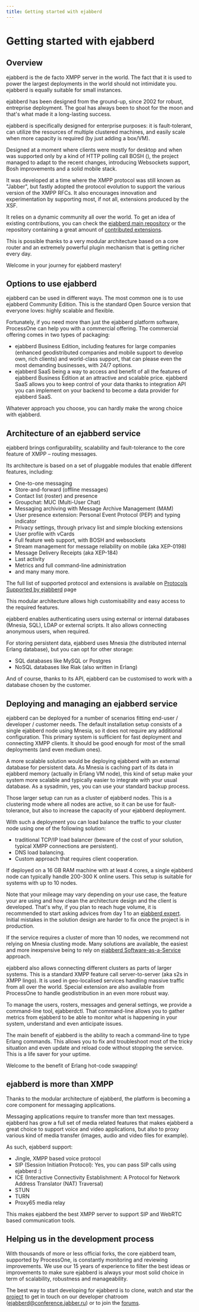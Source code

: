 ```yaml
---
title: Getting started with ejabberd
---
```


# Getting started with ejabberd

## Overview

ejabberd is the de facto XMPP server in the world. The fact that it is
used to power the largest deployments in the world should not
intimidate you. ejabberd is equally suitable for small instances.

ejabberd has been designed from the ground-up, since 2002 for robust,
entreprise deployment. The goal has always been to shoot for the moon
and that's what made it a long-lasting success.

ejabberd is specifically designed for enterprise purposes: it is
fault-tolerant, can utilize the resources of multiple clustered
machines, and easily scale when more capacity is required (by just
adding a box/VM).

Designed at a moment where clients were mostly for desktop and when
was supported only by a kind of HTTP polling call BOSH (), the project
managed to adapt to the recent changes, introducing Websockets
support, Bosh improvements and a solid mobile stack.

It was developed at a time where the XMPP protocol was still known as
"Jabber", but fastly adopted the protocol evolution to support the
various version of the XMPP RFCs. It also encourages innovation and
experimentation by supporting most, if not all, extensions produced by
the XSF.

It relies on a dynamic community all over the world. To get an idea of
existing contributions, you can check the
[ejabberd main repository](https://www.github.com/processone/ejabberd)
or the repository containing a great amount of
[contributed extensions](https://github.com/processone/ejabberd-contrib).

This is possible thanks to a very modular architecture based on a core
router and an extremely powerful plugin mechanism that is getting
richer every day.

Welcome in your journey for ejabberd mastery!

## Options to use ejabberd

ejabberd can be used in different ways. The most common one is to use
ejabberd Community Edition. This is the standard Open Source version
that everyone loves: highly scalable and flexible.

Fortunately, if you need more than just the ejabberd platform
software, ProcessOne can help you with a commercial
offering. The commercial offering comes in two types of packaging:

- ejabberd Business Edition, including features for large companies
  (enhanced geodistributed companies and mobile support to develop
  own, rich clients) and world-class support, that can please even the
  most demanding businesses, with 24/7 options.
- ejabberd SaaS being a way to access and benefit of all the features
  of ejabberd Business Edition at an attractive and scalable
  price. ejabberd SaaS allows you to keep control of your data thanks
  to integration API you can implement on your backend to become a
  data provider for ejabberd SaaS.

Whatever approach you choose, you can hardly make the wrong choice
with ejabberd.

## Architecture of an ejabberd service

ejabberd brings configurability, scalability and fault-tolerance to
the core feature of XMPP – routing messages.

Its architecture is based on a set of pluggable modules that enable
different features, including:

* One-to-one messaging
* Store-and-forward (offline messages)
* Contact list (roster) and presence
* Groupchat: MUC (Multi-User Chat)
* Messaging archiving with Message Archive Management (MAM)
* User presence extension: Personal Event Protocol (PEP) and typing indicator
* Privacy settings, through privacy list and simple blocking extensions
* User profile with vCards
* Full feature web support, with BOSH and websockets
* Stream management for message reliability on mobile (aka XEP-0198)
* Message Delivery Receipts (aka XEP-184)
* Last activity
* Metrics and full command-line administration
* and many many more.

The full list of supported protocol and extensions is available on
[Protocols Supported by ejabberd](http://www.process-one.net/en/ejabberd/protocols/)
page

This modular architecture allows high customisability and easy access
to the required features.

ejabberd enables authenticating users using external or internal
databases (Mnesia, SQL), LDAP or external scripts. It also allows
connecting anonymous users, when required.

For storing persistent data, ejabberd uses Mnesia (the distributed
internal Erlang database), but you can opt for other storage:

* SQL databases like MySQL or Postgres
* NoSQL databases like Riak (also written in Erlang)

And of course, thanks to its API, ejabberd can be customised to work
with a database chosen by the customer.

## Deploying and managing an ejabberd service

ejabberd can be deployed for a number of scenarios fitting end-user /
developer / customer needs. The default installation setup consists of
a single ejabberd node using Mnesia, so it does not require any
additional configuration. This primary system is sufficient for fast
deployment and connecting XMPP clients. It should be good enough for
most of the small deployments (and even medium ones).

A more scalable solution would be deploying ejabberd with an external
database for persistent data. As Mnesia is caching part of its data in
ejabberd memory (actually in Erlang VM node), this kind of setup make
your system more scalable and typically easier to integrate with your
usual database. As a sysadmin, yes, you can use your standard backup
process.

Those larger setup can run as a cluster of ejabberd nodes. This is a
clustering mode where all nodes are active, so it can be use for
fault-tolerance, but also to increase the capacity of your ejabberd
deployment.

With such a deployment you can load balance the traffic to your
cluster node using one of the following solution:

* traditional TCP/IP load balancer (beware of the cost of your
solution, typical XMPP connections are persistent).
* DNS load balancing.
* Custom approach that requires client cooperation.

If deployed on a 16 GB RAM machine with at least 4 cores, a single
ejabberd node can typically handle 200-300 K online users. This setup
is suitable for systems with up to 10 nodes.

Note that your mileage may vary depending on your use case, the
feature your are using and how clean the architecture design and the
client is developed. That's why, if you plan to reach huge volume, it
is recommended to start asking advices from day 1 to an
[ejabberd expert](http://www.process-one.net). Initial mistakes in the
solution design are harder to fix once the project is in production.

If the service requires a cluster of more than 10 nodes, we recommend
not relying on Mnesia clusting mode. Many solutions are available, the
easiest and more inexpensive being to rely on
[ejabberd Software-as-a-Service](http://www.process-one.net/en/ejabberd/saas/)
approach.

ejabberd also allows connecting different clusters as parts of larger
systems. This is a standard XMPP feature call server-to-server (aka
s2s in XMPP lingo). It is used in geo-localised services handling
massive traffic from all over the world. Special extension are also
available from ProcessOne to handle geodistribution in an even more
robust way.

To manage the users, rosters, messages and general settings, we
provide a command-line tool, ejabberdctl. That command-line allows you
to gather metrics from ejabberd to be able to monitor what is
happening in your system, understand and even anticipate issues.

The main benefit of ejabberd is the ability to reach a command-line to
type Erlang commands. This allows you to fix and troubleshoot most of
the tricky situation and even update and reload code without stopping
the service. This is a life saver for your uptime.

Welcome to the benefit of Erlang hot-code swapping!

## ejabberd is more than XMPP

Thanks to the modular architecture of ejabberd, the platform is
becoming a core component for messaging applications.

Messaging applications require to transfer more than text
messages. ejabberd has grow a full set of media related features that
makes ejabberd a great choice to support voice and video applications,
but also to proxy various kind of media transfer (images, audio and
video files for example).

As such, ejabberd support:

* Jingle, XMPP based voice protocol
* SIP (Session Initiation Protocol): Yes, you can pass SIP calls using ejabberd :)
* ICE (Interactive Connectivity Establishment: A Protocol for Network
Address Translator (NAT) Traversal)
* STUN
* TURN
* Proxy65 media relay

This makes ejabberd the best XMPP server to support SIP and WebRTC
based communication tools.

## Helping us in the development process

With thousands of more or less official forks, the core ejabberd team,
supported by ProcessOne, is constantly monitoring and reviewing
improvements.  We use our 15 years of experience to filter the best
ideas or improvements to make sure ejabberd is always your most solid
choice in term of scalability, robustness and manageability.

The best way to start developing for ejabberd is to clone, watch and
star the [project](https://www.github.com/processone/ejabberd) to get
in touch on our developer chatroom (ejabberd@conference.jabber.ru) or
to join the [forums](http://www.ejabberd.im).
